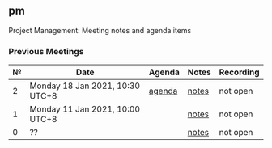 ## pm
Project Management: Meeting notes and agenda items

### Previous Meetings
 №  | Date                             | Agenda                                           | Notes                                 | Recording            |
--- | -------------------------------- |------------------------------------------------- | ------------------------------------- | -------------------- |
  2 | Monday 18 Jan 2021, 10:30 UTC+8  | [agenda](https://github.com/daqnext/pm/issues/9) | [notes](WeeklyMeetings/2021-01-18.md) | not open |
  1 | Monday 11 Jan 2021, 10:00 UTC+8  |                                                  | [notes](WeeklyMeetings/2021-01-11.md) | not open |
  0 | ??                               |                                                  | [notes](Archive/EIPs%20Wiki/Notes.md) | not open |

